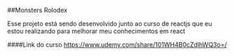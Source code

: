 ##Monsters Rolodex

Esse projeto está sendo desenvolvido junto 
ao curso de reactjs que eu estou realizando
para melhorar meu conhecimentos em react



####Link do curso
https://www.udemy.com/share/101WH4B0cZdlhWQ3o=/
